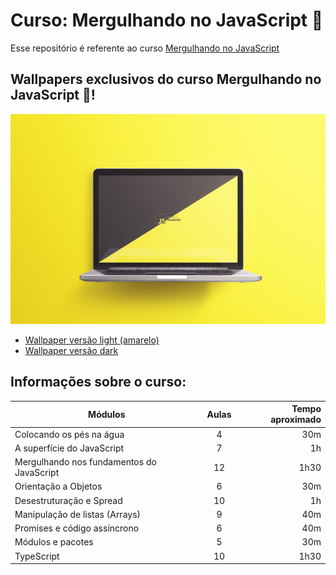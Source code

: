 # Curso: Mergulhando no JavaScript 🤿

Esse repositório é referente ao curso [Mergulhando no JavaScript](#)

## Wallpapers exclusivos do curso Mergulhando no JavaScript 🤿!

![Wallpapers curso Mergulhando no JavaScript](./assets/preview.png)

- [Wallpaper versão light (amarelo)](./assets/wallpaper.png)
- [Wallpaper versão dark](./assets/wallpaper_dark.png)


## Informações sobre o curso:

| Módulos                                   | Aulas | Tempo aproximado |
| ------------------------------------------|:-----:| ----------------:|
| Colocando os pés na água                  | 4     | 30m              |
| A superfície do JavaScript                | 7     | 1h               |
| Mergulhando nos fundamentos do JavaScript | 12    | 1h30             |
| Orientação a Objetos                      | 6     | 30m              |
| Desestruturação e Spread                  | 10    | 1h               |
| Manipulação de listas (Arrays)            | 9     | 40m              |
| Promises e código assíncrono              | 6     | 40m              |
| Módulos e pacotes                         | 5     | 30m              |
| TypeScript                                | 10    | 1h30             |

